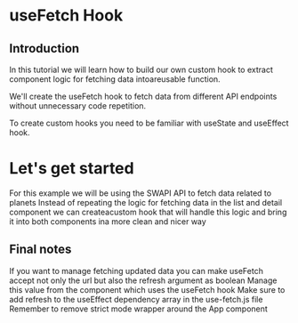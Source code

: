 # useFetch Hook
## Introduction
In this tutorial we will learn how to build our
own custom hook to extract component
logic for fetching data intoareusable
function.

We'll create the useFetch hook to fetch
data from different API endpoints without
unnecessary code repetition.

To create custom hooks you need to be
familiar with useState and useEffect hook.

# Let's get started
For this example we will be using the SWAPI
API to fetch data related to planets
Instead of repeating the logic for fetching
data in the list and detail component we can
createacustom hook that will handle this
logic and bring it into both components ina
more clean and nicer way

## Final notes
If you want to manage fetching updated
data you can make useFetch accept not
only the url but also the refresh
argument as boolean
Manage this value from the component
which uses the useFetch hook
Make sure to add refresh to the
useEffect dependency array in the
use-fetch.js file
Remember to remove strict mode
wrapper around the App component